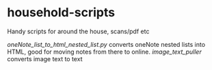 # household-scripts
Handy scripts for around the house, scans/pdf etc

*oneNote_list_to_html_nested_list.py* converts oneNote nested lists into HTML, good for moving notes from there to online.
*image_text_puller* converts image text to text